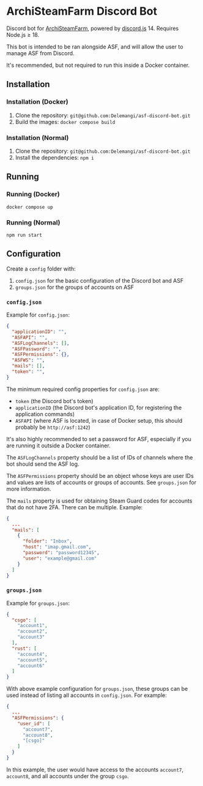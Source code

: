 # ArchiSteamFarm Discord Bot

Discord bot for [ArchiSteamFarm](https://github.com/JustArchiNET/ArchiSteamFarm), powered by [discord.js](https://github.com/discordjs/discord.js) 14. Requires Node.js ≥ 18.

This bot is intended to be ran alongside ASF, and will allow the user to manage ASF from Discord.

It's recommended, but not required to run this inside a Docker container.

## Installation

### Installation (Docker)

1. Clone the repository: `git@github.com:Delemangi/asf-discord-bot.git`
2. Build the images: `docker compose build`

### Installation (Normal)

1. Clone the repository: `git@github.com:Delemangi/asf-discord-bot.git`
2. Install the dependencies: `npm i`

## Running

### Running (Docker)

`docker compose up`

### Running (Normal)

`npm run start`

## Configuration

Create a `config` folder with:

1. `config.json` for the basic configuration of the Discord bot and ASF
2. `groups.json` for the groups of accounts on ASF

### `config.json`

Example for `config.json`:

```json
{
  "applicationID": "",
  "ASFAPI": "",
  "ASFLogChannels": [],
  "ASFPassword": "",
  "ASFPermissions": {},
  "ASFWS": "",
  "mails": [],
  "token": "",
}
```

The minimum required config properties for `config.json` are:

- `token` (the Discord bot's token)
- `applicationID` (the Discord bot's application ID, for registering the application commands)
- `ASFAPI` (where ASF is located, in case of Docker setup, this should probably be `http://asf:1242`)

It's also highly recommended to set a password for ASF, especially if you are running it outside a Docker container.

The `ASFLogChannels` property should be a list of IDs of channels where the bot should send the ASF log.

The `ASFPermissions` property should be an object whose keys are user IDs and values are lists of accounts or groups of accounts. See `groups.json` for more information.

The `mails` property is used for obtaining Steam Guard codes for accounts that do not have 2FA. There can be multiple. Example:

```json
{
  ...
  "mails": [
    {
      "folder": "Inbox",
      "host": "imap.gmail.com",
      "password": "password12345",
      "user": "example@gmail.com"
    }
  ]
}
```

### `groups.json`

Example for `groups.json`:

```json
{
  "csgo": [
    "account1",
    "account2",
    "account3"
  ],
  "rust": [
    "account4",
    "account5",
    "account6"
  ]
}
```

With above example configuration for `groups.json`, these groups can be used instead of listing all accounts in `config.json`. For example:

```json
{
  ...
  "ASFPermissions": {
    "user_id": [
      "account7",
      "account8",
      "[csgo]"
    ]
  }
}
```

In this example, the user would have access to the accounts `account7`, `account8`, and all accounts under the group `csgo`.

